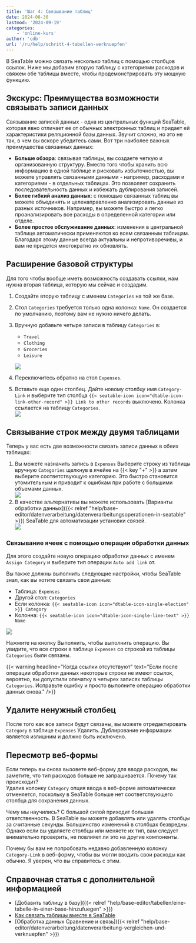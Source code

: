 ```yaml
---
title: 'Шаг 4: Связывание таблиц'
date: 2024-08-30
lastmod: '2024-09-19'
categories:
    - 'online-kurs'
author: 'cdb'
url: '/ru/help/schritt-4-tabellen-verknuepfen'
---
```


В SeaTable можно связать несколько таблиц с помощью столбцов ссылок. Ниже мы добавим вторую таблицу с категориями расходов и свяжем обе таблицы вместе, чтобы продемонстрировать эту мощную функцию.

## Экскурс: Преимущества возможности связывать записи данных

Связывание записей данных - одна из центральных функций SeaTable, которая явно отличает ее от обычных электронных таблиц и придает ей характеристики реляционной базы данных. Звучит сложно, но это не так, в чем вы вскоре убедитесь сами. Вот три наиболее важных преимущества связанных данных:

- **Больше обзора**: связывая таблицы, вы создаете четкую и организованную структуру. Вместо того чтобы хранить всю информацию в одной таблице и рисковать избыточностью, вы можете управлять связанными данными - например, расходами и категориями - в отдельных таблицах. Это позволяет сохранить последовательность данных и избежать дублирования записей.
- **Более гибкий анализ данных**: с помощью связанных таблиц вы можете объединять и целенаправленно анализировать данные из разных источников. Например, вы можете быстро и легко проанализировать все расходы в определенной категории или отделе.
- **Более простое обслуживание данных**: изменения в центральной таблице автоматически применяются ко всем связанным таблицам. Благодаря этому данные всегда актуальны и непротиворечивы, и вам не придется многократно их обновлять.

## Расширение базовой структуры

Для того чтобы вообще иметь возможность создавать ссылки, нам нужна вторая таблица, которую мы сейчас и создадим.

1. Создайте вторую таблицу с именем `Categories` на той же базе.
2. Стол `Categories` требуется только одна колонка: `Name`. Он создается по умолчанию, поэтому вам не нужно ничего делать.
3. Вручную добавьте четыре записи в таблицу `Categories` в:

    - `Travel`
    - `Clothing`
    - `Groceries`
    - `Leisure`

    ![](images/level1-categories.png)

4. Переключитесь обратно на стол `Expenses`.

5. Вставьте еще один столбец. Дайте новому столбцу имя `Category-Link` и выберите тип столбца `{{< seatable-icon icon="dtable-icon-link-other-record" >}} Link to other records` выключено. Колонка ссылается на таблицу `Categories`.  
   ![](images/level1-create-link-column.png)

## Связывание строк между двумя таблицами

Теперь у вас есть две возможности связать записи данных в обеих таблицах:

1. Вы можете назначить запись в `Expenses` Выберите строку из таблицы вручную `Categories` щелкнув в ячейке на {{< key "+" >}} а затем выберите соответствующую категорию. Это быстро становится утомительным и приводит к ошибкам при работе с большими объемами данных.  
   ![](images/level1-link-rows.png)
2. В качестве альтернативы вы можете использовать [Варианты обработки данных]({{< relref "help/base-editor/datenverarbeitung/datenverarbeitungsoperationen-in-seatable" >}}) SeaTable для автоматизации установки связей.  
   ![](images/level1-data-operation.png)

### Связывание ячеек с помощью операции обработки данных

Для этого создайте новую операцию обработки данных с именем `Assign Category` и выберите тип операции `Auto add link` от.

Вы также должны выполнить следующие настройки, чтобы SeaTable знал, как вы хотите связать свои данные:

- Таблица: `Expenses`
- Другой стол: `Categories`
- Если колонка: `{{< seatable-icon icon="dtable-icon-single-election" >}} Category`
- Колонна: `{{< seatable-icon icon="dtable-icon-single-line-text" >}} Name`

![](images/level1-auto-add-link.png)

Нажмите на кнопку Выполнить, чтобы выполнить операцию. Вы увидите, что все строки в таблице `Expenses` со строкой из таблицы `Categories` были связаны.

{{< warning  headline="Когда ссылки отсутствуют"  text="Если после операции обработки данных некоторые строки не имеют ссылок, вероятно, вы допустили опечатку в четырех записях таблицы `Categories`. Исправьте ошибку и просто выполните операцию обработки данных снова." />}}

## Удалите ненужный столбец

После того как все записи будут связаны, вы можете отредактировать `Category` в таблице `Expenses` Удалить. Дублирование информации является излишним и должно быть исключено.

## Пересмотр веб-формы

Если теперь вы снова вызовете веб-форму для ввода расходов, вы заметите, что тип расходов больше не запрашивается. Почему так происходит?  
Удалив колонку `Category` опция ввода в веб-форме автоматически отменяется, поскольку в SeaTable больше нет соответствующего столбца для сохранения данных.

Чему мы научились? С большой силой приходит большая ответственность. В SeaTable вы можете добавлять или удалять столбцы за считанные секунды. Большинство изменений в столбцах безвредны. Однако если вы удаляете столбцы или меняете их тип, вам следует внимательно проверить, не повлияет ли это на другие компоненты.

Почему бы вам не попробовать недавно добавленную колонку `Category-Link` в веб-форму, чтобы вы могли вводить свои расходы как обычно. Я уверен, что вы справитесь с этим.

## Справочная статья с дополнительной информацией

- [Добавить таблицу в базу]({{< relref "help/base-editor/tabellen/eine-tabelle-in-einer-base-hinzufuegen" >}})
- [Как связать таблицы вместе в SeaTable](https://seatable.io/ru/docs/verknuepfungen/wie-man-tabellen-in-seatable-miteinander-verknuepft/)
- [Обработка данных Сравнение и связь]({{< relref "help/base-editor/datenverarbeitung/datenverarbeitung-vergleichen-und-verknuepfen" >}})
